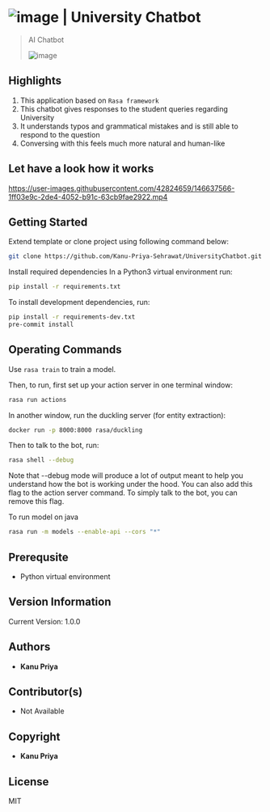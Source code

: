 # ![image](https://user-images.githubusercontent.com/42824659/146745282-d913d620-0357-452f-8aaa-3b4e35d7569c.png) | University Chatbot
> AI Chatbot
> 
> ![image](https://user-images.githubusercontent.com/42824659/146613666-228a236a-9e68-44d5-8f97-0ad81612bb6c.png)

## Highlights
1. This application based on `Rasa framework`
2. This chatbot gives responses to the student queries regarding University
3. It understands typos and grammatical mistakes and is still able to respond to the question
4. Conversing with this feels much more natural and human-like

## Let have a look how it works
https://user-images.githubusercontent.com/42824659/146637566-1ff03e9c-2de4-4052-b91c-63cb9fae2922.mp4

## Getting Started
Extend template or clone project using following command below:
```sh
git clone https://github.com/Kanu-Priya-Sehrawat/UniversityChatbot.git
```

Install required dependencies
In a Python3 virtual environment run:
```sh
pip install -r requirements.txt
```
To install development dependencies, run:
```sh
pip install -r requirements-dev.txt
pre-commit install
```
## Operating Commands
Use ``` rasa train ``` to train a model.

Then, to run, first set up your action server in one terminal window:
```sh
rasa run actions
```
In another window, run the duckling server (for entity extraction):
```sh
docker run -p 8000:8000 rasa/duckling
```
Then to talk to the bot, run:
```sh
rasa shell --debug
```
Note that --debug mode will produce a lot of output meant to help you understand how the bot is working under the hood. You can also add this flag to the action server command. To simply talk to the bot, you can remove this flag.

To run model on java
```sh
rasa run -m models --enable-api --cors "*"
```

## Prerequsite
* Python virtual environment

## Version Information
Current Version: 1.0.0

## Authors
* **Kanu Priya** 

## Contributor(s)
 * Not Available

## Copyright
* **Kanu Priya**

## License
MIT
